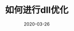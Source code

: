 ---
title: '如何进行dll优化'
date: 2020-03-26
permalink: 'webpack/dll'
tag:
  - webpack
categories:
  - webpack
---